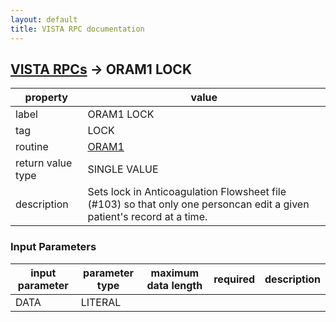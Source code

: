 ```yaml
---
layout: default
title: VISTA RPC documentation
---
```




## [VISTA RPCs](TableOfContent.md) &#8594; ORAM1 LOCK 

 property | value 
--- | --- 
 label | ORAM1 LOCK
 tag | LOCK
 routine | [ORAM1](http://code.osehra.org/dox/Routine_ORAM1_source.html)
 return value type | SINGLE VALUE
 description | Sets lock in Anticoagulation Flowsheet file (#103) so that only one personcan edit a given patient's record at a time.

### Input Parameters

| input parameter | parameter type | maximum data length | required | description | 
| --- | --- | --- | --- | --- | 
| DATA | LITERAL |  |  |  | 